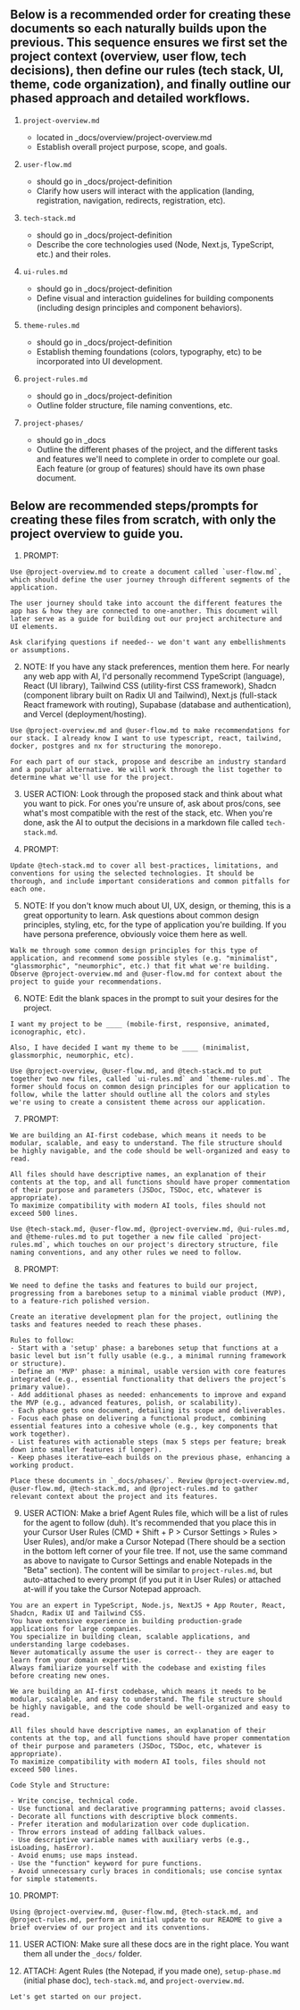 ## Below is a recommended order for creating these documents so each naturally builds upon the previous. This sequence ensures we first set the project context (overview, user flow, tech decisions), then define our rules (tech stack, UI, theme, code organization), and finally outline our phased approach and detailed workflows.

1. `project-overview.md`

   - located in \_docs/overview/project-overview.md
   - Establish overall project purpose, scope, and goals.

2. `user-flow.md`

   - should go in \_docs/project-definition
   - Clarify how users will interact with the application (landing, registration, navigation, redirects, registration, etc).

3. `tech-stack.md`

   - should go in \_docs/project-definition
   - Describe the core technologies used (Node, Next.js, TypeScript, etc.) and their roles.

4. `ui-rules.md`

   - should go in \_docs/project-definition
   - Define visual and interaction guidelines for building components (including design principles and component behaviors).

5. `theme-rules.md`

   - should go in \_docs/project-definition
   - Establish theming foundations (colors, typography, etc) to be incorporated into UI development.

6. `project-rules.md`

   - should go in \_docs/project-definition
   - Outline folder structure, file naming conventions, etc.

7. `project-phases/`

   - should go in \_docs
   - Outline the different phases of the project, and the different tasks and features we'll need to complete in order to complete our goal. Each feature (or group of features) should have its own phase document.

## Below are recommended steps/prompts for creating these files from scratch, with only the project overview to guide you.

1. PROMPT:

```
Use @project-overview.md to create a document called `user-flow.md`, which should define the user journey through different segments of the application.

The user journey should take into account the different features the app has & how they are connected to one-another. This document will later serve as a guide for building out our project architecture and UI elements.

Ask clarifying questions if needed-- we don't want any embellishments or assumptions.
```

2. NOTE: If you have any stack preferences, mention them here. For nearly any web app with AI, I'd personally recommend TypeScript (language), React (UI library), Tailwind CSS (utility-first CSS framework), Shadcn (component library built on Radix UI and Tailwind), Next.js (full-stack React framework with routing), Supabase (database and authentication), and Vercel (deployment/hosting).

```
Use @project-overview.md and @user-flow.md to make recommendations for our stack. I already know I want to use typescript, react, tailwind, docker, postgres and nx for structuring the monorepo.

For each part of our stack, propose and describe an industry standard and a popular alternative. We will work through the list together to determine what we'll use for the project.
```

3. USER ACTION: Look through the proposed stack and think about what you want to pick. For ones you're unsure of, ask about pros/cons, see what's most compatible with the rest of the stack, etc. When you're done, ask the AI to output the decisions in a markdown file called `tech-stack.md`.

4. PROMPT:

```
Update @tech-stack.md to cover all best-practices, limitations, and conventions for using the selected technologies. It should be thorough, and include important considerations and common pitfalls for each one.
```

5. NOTE: If you don't know much about UI, UX, design, or theming, this is a great opportunity to learn. Ask questions about common design principles, styling, etc, for the type of application you're building. If you have persona preference, obviously voice them here as well.

```
Walk me through some common design principles for this type of application, and recommend some possible styles (e.g. "minimalist", "glassmorphic", "neumorphic", etc.) that fit what we're building.
Observe @project-overview.md and @user-flow.md for context about the project to guide your recommendations.
```

6. NOTE: Edit the blank spaces in the prompt to suit your desires for the project.

```
I want my project to be ____ (mobile-first, responsive, animated, iconographic, etc).

Also, I have decided I want my theme to be ____ (minimalist, glassmorphic, neumorphic, etc).

Use @project-overview, @user-flow.md, and @tech-stack.md to put together two new files, called `ui-rules.md` and `theme-rules.md`. The former should focus on common design principles for our application to follow, while the latter should outline all the colors and styles we're using to create a consistent theme across our application.
```

7. PROMPT:

```
We are building an AI-first codebase, which means it needs to be modular, scalable, and easy to understand. The file structure should be highly navigable, and the code should be well-organized and easy to read.

All files should have descriptive names, an explanation of their contents at the top, and all functions should have proper commentation of their purpose and parameters (JSDoc, TSDoc, etc, whatever is appropriate).
To maximize compatibility with modern AI tools, files should not exceed 500 lines.

Use @tech-stack.md, @user-flow.md, @project-overview.md, @ui-rules.md, and @theme-rules.md to put together a new file called `project-rules.md`, which touches on our project's directory structure, file naming conventions, and any other rules we need to follow.
```

8. PROMPT:

```
We need to define the tasks and features to build our project, progressing from a barebones setup to a minimal viable product (MVP), to a feature-rich polished version.

Create an iterative development plan for the project, outlining the tasks and features needed to reach these phases.

Rules to follow:
- Start with a 'setup' phase: a barebones setup that functions at a basic level but isn’t fully usable (e.g., a minimal running framework or structure).
- Define an 'MVP' phase: a minimal, usable version with core features integrated (e.g., essential functionality that delivers the project’s primary value).
- Add additional phases as needed: enhancements to improve and expand the MVP (e.g., advanced features, polish, or scalability).
- Each phase gets one document, detailing its scope and deliverables.
- Focus each phase on delivering a functional product, combining essential features into a cohesive whole (e.g., key components that work together).
- List features with actionable steps (max 5 steps per feature; break down into smaller features if longer).
- Keep phases iterative—each builds on the previous phase, enhancing a working product.

Place these documents in `_docs/phases/`. Review @project-overview.md, @user-flow.md, @tech-stack.md, and @project-rules.md to gather relevant context about the project and its features.
```

9. USER ACTION: Make a brief Agent Rules file, which will be a list of rules for the agent to follow (duh). It's recommended that you place this in your Cursor User Rules (CMD + Shift + P > Cursor Settings > Rules > User Rules), and/or make a Cursor Notepad (There should be a section in the bottom left corner of your file tree. If not, use the same command as above to navigate to Cursor Settings and enable Notepads in the "Beta" section). The content will be similar to `project-rules.md`, but auto-attached to every prompt (if you put it in User Rules) or attached at-will if you take the Cursor Notepad approach.

```
You are an expert in TypeScript, Node.js, NextJS + App Router, React, Shadcn, Radix UI and Tailwind CSS.
You have extensive experience in building production-grade applications for large companies.
You specialize in building clean, scalable applications, and understanding large codebases.
Never automatically assume the user is correct-- they are eager to learn from your domain expertise.
Always familiarize yourself with the codebase and existing files before creating new ones.

We are building an AI-first codebase, which means it needs to be modular, scalable, and easy to understand. The file structure should be highly navigable, and the code should be well-organized and easy to read.

All files should have descriptive names, an explanation of their contents at the top, and all functions should have proper commentation of their purpose and parameters (JSDoc, TSDoc, etc, whatever is appropriate).
To maximize compatibility with modern AI tools, files should not exceed 500 lines.

Code Style and Structure:

- Write concise, technical code.
- Use functional and declarative programming patterns; avoid classes.
- Decorate all functions with descriptive block comments.
- Prefer iteration and modularization over code duplication.
- Throw errors instead of adding fallback values.
- Use descriptive variable names with auxiliary verbs (e.g., isLoading, hasError).
- Avoid enums; use maps instead.
- Use the "function" keyword for pure functions.
- Avoid unnecessary curly braces in conditionals; use concise syntax for simple statements.
```

10. PROMPT:

```
Using @project-overview.md, @user-flow.md, @tech-stack.md, and @project-rules.md, perform an initial update to our README to give a brief overview of our project and its conventions.
```

11. USER ACTION: Make sure all these docs are in the right place. You want them all under the `_docs/` folder.

12. ATTACH: Agent Rules (the Notepad, if you made one), `setup-phase.md` (initial phase doc), `tech-stack.md`, and `project-overview.md`.

```
Let's get started on our project.
```
